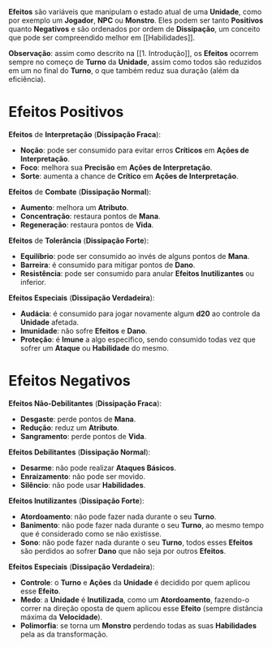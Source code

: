 **Efeitos** são variáveis que manipulam o estado atual de uma **Unidade**, como por exemplo um **Jogador**, **NPC** ou **Monstro**. Eles podem ser tanto **Positivos** quanto **Negativos** e são ordenados por ordem de **Dissipação**, um conceito que pode ser compreendido melhor em [[Habilidades]].

**Observação**: assim como descrito na [[1. Introdução]], os **Efeitos** ocorrem sempre no começo de **Turno** da **Unidade**, assim como todos são reduzidos em um no final do **Turno**, o que também reduz sua duração (além da eficiência).

# Efeitos Positivos

**Efeitos** de **Interpretação** (**Dissipação Fraca**): 

* **Noção**: pode ser consumido para evitar erros **Críticos** em **Ações de Interpretação**.
* **Foco**: melhora sua **Precisão** em **Ações de Interpretação**. 
* **Sorte**: aumenta a chance de **Crítico** em **Ações de Interpretação**.

**Efeitos** de **Combate** (**Dissipação Normal**): 

* **Aumento**: melhora um **Atributo**.
* **Concentração**: restaura pontos de **Mana**.
* **Regeneração**: restaura pontos de **Vida**.

**Efeitos** de **Tolerância** (**Dissipação Forte**): 

* **Equilíbrio**: pode ser consumido ao invés de alguns pontos de **Mana**.
* **Barreira**: é consumido para mitigar pontos de **Dano**.
* **Resistência**: pode ser consumido para anular **Efeitos Inutilizantes** ou inferior.

**Efeitos Especiais** (**Dissipação Verdadeira**): 

* **Audácia**: é consumido para jogar novamente algum **d20** ao controle da **Unidade** afetada.
* **Imunidade**: não sofre **Efeitos** e **Dano**.
* **Proteção**: é **Imune** a algo especifico, sendo consumido todas vez que sofrer um **Ataque** ou **Habilidade** do mesmo.

# Efeitos Negativos

**Efeitos Não-Debilitantes** (**Dissipação Fraca**): 

* **Desgaste**: perde pontos de **Mana**.
* **Redução**: reduz um **Atributo**.
* **Sangramento**: perde pontos de **Vida**.

**Efeitos Debilitantes** (**Dissipação Normal**): 

* **Desarme**: não pode realizar **Ataques Básicos**.
* **Enraizamento**: não pode ser movido.
* **Silêncio**: não pode usar **Habilidades**.

**Efeitos Inutilizantes** (**Dissipação Forte**): 

* **Atordoamento**: não pode fazer nada durante o seu **Turno**.
* **Banimento**: não pode fazer nada durante o seu **Turno**, ao mesmo tempo que é considerado como se não existisse.
* **Sono**: não pode fazer nada durante o seu **Turno**, todos esses **Efeitos** são perdidos ao sofrer **Dano** que não seja por outros **Efeitos**.

**Efeitos Especiais** (**Dissipação Verdadeira**): 

* **Controle**: o **Turno** e **Ações** da **Unidade** é decidido por quem aplicou esse **Efeito**.
* **Medo**: a **Unidade** é **Inutilizada**, como um **Atordoamento**, fazendo-o correr na direção oposta de quem aplicou esse **Efeito** (sempre distância máxima da **Velocidade**).
* **Polimorfia**: se torna um **Monstro** perdendo todas as suas **Habilidades** pela as da transformação.